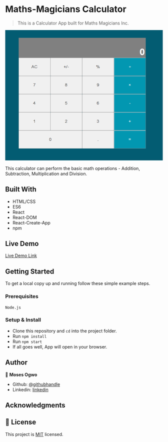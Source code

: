 # Maths-Magicians Calculator

> This is a Calculator App built for Maths Magicians Inc.

![](2020-03-16-15-50-10.png)

This calculator can perform the basic math operations - Addition, Subtraction, Multiplication and Division. 

## Built With

- HTML/CSS
- ES6
- React
- React-DOM
- React-Create-App
- npm

## Live Demo

[Live Demo Link](https://mmi-calculator.herokuapp.com/)


## Getting Started

To get a local copy up and running follow these simple example steps.

### Prerequisites
    Node.js

### Setup & Install
- Clone this repository and `cd` into the project folder.
- Run `npm install`
- Run `npm start` 
- If all goes well, App will open in your browser.


## Author

👤 **Moses Ogwo**

- Github: [@githubhandle](https://github.com/mosesogwo)
- Linkedin: [linkedin](https://www.linkedin.com/in/moses-ogwo-327168114/)


## Acknowledgments


## 📝 License

This project is [MIT](http://www.tldrlegal.com/license/mit-license) licensed.
